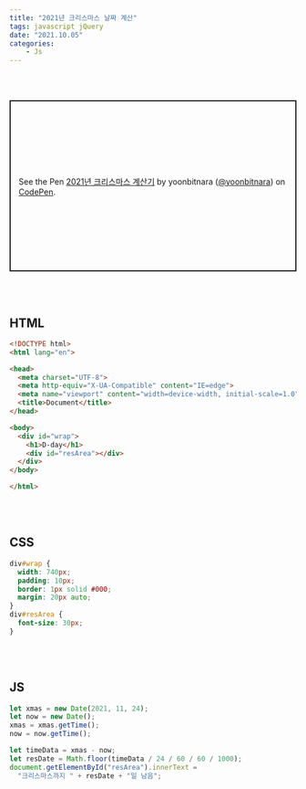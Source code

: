 ```yaml
---
title: "2021년 크리스마스 날짜 계산"
tags: javascript jQuery 
date: "2021.10.05"
categories: 
    - Js
---
```


<br>
<br>

<p class="codepen" data-height="300" data-theme-id="dark" data-default-tab="html,result" data-slug-hash="NWgVmpN" data-user="yoonbitnara" style="height: 300px; box-sizing: border-box; display: flex; align-items: center; justify-content: center; border: 2px solid; margin: 1em 0; padding: 1em;">
  <span>See the Pen <a href="https://codepen.io/yoonbitnara/pen/NWgVmpN">
  2021년 크리스마스 계산기</a> by yoonbitnara (<a href="https://codepen.io/yoonbitnara">@yoonbitnara</a>)
  on <a href="https://codepen.io">CodePen</a>.</span>
</p>
<script async src="https://cpwebassets.codepen.io/assets/embed/ei.js"></script>

<br>
<br>

## HTML
```html
<!DOCTYPE html>
<html lang="en">

<head>
  <meta charset="UTF-8">
  <meta http-equiv="X-UA-Compatible" content="IE=edge">
  <meta name="viewport" content="width=device-width, initial-scale=1.0">
  <title>Document</title>
</head>

<body>
  <div id="wrap">
    <h1>D-day</h1>
    <div id="resArea"></div>
  </div>
</body>

</html>
```

<br>
<br>

## CSS
```css
div#wrap {
  width: 740px;
  padding: 10px;
  border: 1px solid #000;
  margin: 20px auto;
}
div#resArea {
  font-size: 30px;
}

```

<br>
<br>

## JS
```js
let xmas = new Date(2021, 11, 24);
let now = new Date();
xmas = xmas.getTime();
now = now.getTime();

let timeData = xmas - now;
let resDate = Math.floor(timeData / 24 / 60 / 60 / 1000);
document.getElementById("resArea").innerText =
  "크리스마스까지 " + resDate + "일 남음";
```
